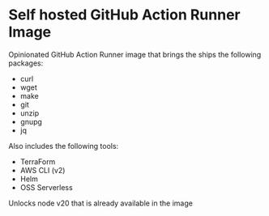 # Self hosted GitHub Action Runner Image

Opinionated GitHub Action Runner image that brings the ships the following packages:
* curl 
* wget 
* make 
* git 
* unzip 
* gnupg
* jq

Also includes the following tools:
* TerraForm
* AWS CLI (v2)
* Helm
* OSS Serverless

Unlocks node v20 that is already available in the image
